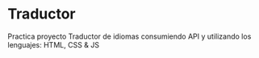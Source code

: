 # Traductor
Practica proyecto Traductor de idiomas consumiendo API y utilizando los lenguajes: HTML, CSS &amp; JS
